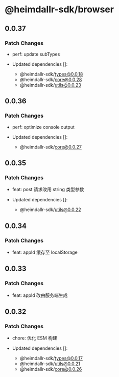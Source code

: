 # @heimdallr-sdk/browser

## 0.0.37

### Patch Changes

- perf: update subTypes

- Updated dependencies []:
  - @heimdallr-sdk/types@0.0.18
  - @heimdallr-sdk/core@0.0.28
  - @heimdallr-sdk/utils@0.0.23

## 0.0.36

### Patch Changes

- perf: optimize console output

- Updated dependencies []:
  - @heimdallr-sdk/core@0.0.27

## 0.0.35

### Patch Changes

- feat: post 请求改用 string 类型参数

- Updated dependencies []:
  - @heimdallr-sdk/utils@0.0.22

## 0.0.34

### Patch Changes

- feat: appId 缓存至 localStorage

## 0.0.33

### Patch Changes

- feat: appId 改由服务端生成

## 0.0.32

### Patch Changes

- chore: 优化 ESM 构建

- Updated dependencies []:
  - @heimdallr-sdk/types@0.0.17
  - @heimdallr-sdk/utils@0.0.21
  - @heimdallr-sdk/core@0.0.26
